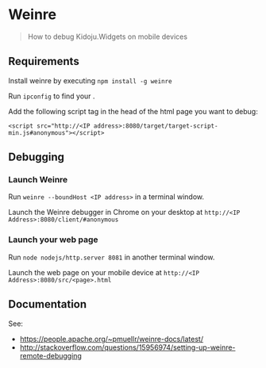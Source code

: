 # Weinre

> How to debug Kidoju.Widgets on mobile devices

## Requirements

Install weinre by executing ```npm install -g weinre```

Run ```ipconfig``` to find your <IP address>.

Add the following script tag in the head of the html page you want to debug:

```<script src="http://<IP address>:8080/target/target-script-min.js#anonymous"></script>```
 
## Debugging

### Launch Weinre

Run ```weinre --boundHost <IP address>``` in a terminal window.

Launch the Weinre debugger in Chrome on your desktop at ```http://<IP Address>:8080/client/#anonymous```

### Launch your web page

Run ```node nodejs/http.server 8081``` in another terminal window.

Launch the web page on your mobile device at ```http://<IP Address>:8080/src/<page>.html``` 

## Documentation

See:

- https://people.apache.org/~pmuellr/weinre-docs/latest/
- http://stackoverflow.com/questions/15956974/setting-up-weinre-remote-debugging

